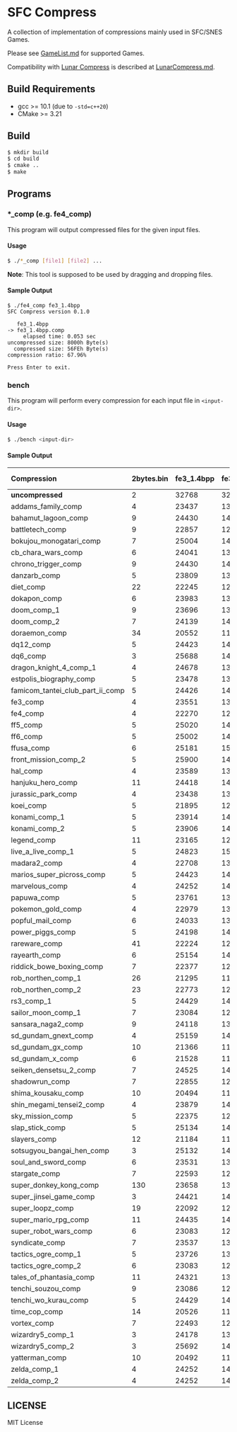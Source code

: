 # SFC Compress

A collection of implementation of compressions mainly used in SFC/SNES Games.

Please see [GameList.md](doc/GameList.md) for supported Games.

Compatibility with [Lunar Compress](https://fusoya.eludevisibility.org/lc/index.html) is described at [LunarCompress.md](doc/LunarCompress.md).

## Build Requirements

- gcc >= 10.1 (due to `-std=c++20`)
- CMake >= 3.21

## Build

```bash
$ mkdir build
$ cd build
$ cmake ..
$ make
```

## Programs

### *_comp (e.g. fe4_comp)

This program will output compressed files for the given input files.

#### Usage

```bash
$ ./*_comp [file1] [file2] ...
```

**Note**: This tool is supposed to be used by dragging and dropping files.

#### Sample Output

```text
$ ./fe4_comp fe3_1.4bpp
SFC Compress version 0.1.0

   fe3_1.4bpp
-> fe3_1.4bpp.comp
     elapsed time: 0.053 sec
uncompressed size: 8000h Byte(s)
  compressed size: 56FEh Byte(s)
compression ratio: 67.96%

Press Enter to exit.
```

### bench

This program will perform every compression for each input file in `<input-dir>`.

#### Usage

```bash
$ ./bench <input-dir>
```

#### Sample Output

| Compression | 2bytes.bin | fe3_1.4bpp | fe3_2.4bpp | ff6.4bpp | ff6.map | lal.event | sample.4bpp | sdk2_1.map | Total Size | Running Time | Hash |
| :---- | :---- | :---- | :---- | :---- | :---- | :---- | :---- | :---- | :---- | :---- | :---- |
| **uncompressed**                         |     2 | 32768 | 32768 | 32768 | 32768 | 17435 | 28672 | 29568 | 206749 | ------ | -------- |
| addams_family_comp                       |     4 | 23437 | 13216 | 31666 |  8851 | 13549 | 25773 |  8601 | 125097 | 0.0687 | FDCD9EB3 |
| bahamut_lagoon_comp                      |     9 | 24430 | 14176 | 32718 |  9694 | 14430 | 27163 |  6648 | 129268 | 0.0742 | 3CEAFFE1 |
| battletech_comp                          |     9 | 22857 | 12765 | 30165 |  8331 | 13438 | 25260 |  5736 | 118561 | 0.3214 | 3CFD6EC6 |
| bokujou_monogatari_comp                  |     7 | 25004 | 14051 | 33168 |  9453 | 14849 | 27809 |  7225 | 131566 | 0.0573 | 4D976D4D |
| cb_chara_wars_comp                       |     6 | 24041 | 13211 | 32279 |  8618 | 14150 | 26690 |  6252 | 125247 | 0.2330 | 8947D6F0 |
| chrono_trigger_comp                      |     9 | 24430 | 14056 | 32718 |  9458 | 14430 | 27163 |  6648 | 128912 | 0.1054 | 0DD1A27C |
| danzarb_comp                             |     5 | 23809 | 13786 | 31534 |  9304 | 13988 | 26485 |  5758 | 124669 | 0.0485 | D5B00688 |
| diet_comp                                |    22 | 22245 | 12582 | 30687 |  8203 | 12620 | 24631 |  6489 | 117479 | 0.1354 | 29EF3CCD |
| dokapon_comp                             |     6 | 23983 | 13940 | 31828 |  9434 | 14033 | 26017 |  6689 | 125930 | 0.4478 | 6C1C92FB |
| doom_comp_1                              |     9 | 23696 | 13550 | 30207 |  8950 | 13706 | 25671 |  6797 | 122586 | 0.3600 | E6A4C014 |
| doom_comp_2                              |     7 | 24139 | 14304 | 30205 |  9915 | 14370 | 25669 |  6795 | 125404 | 0.2046 | A0182B5B |
| doraemon_comp                            |    34 | 20552 | 11139 | 28438 |  7478 | 11961 | 23191 |  5122 | 107915 | 0.2196 | 00B96132 |
| dq12_comp                                |     5 | 24423 | 14169 | 32710 |  9693 | 14424 | 27153 |  6643 | 129220 | 0.0492 | 9E3F4EF0 |
| dq6_comp                                 |     3 | 25688 | 14401 | 33638 |  9875 | 15169 | 28400 |  8489 | 135663 | 0.0608 | EF916FB5 |
| dragon_knight_4_comp_1                   |     4 | 24678 | 13941 | 32770 |  9433 | 14593 | 27388 |  7217 | 130024 | 0.0518 | 2CA7FBC4 |
| estpolis_biography_comp                  |     5 | 23478 | 13366 | 31256 |  8797 | 13507 | 26323 |  5962 | 122694 | 0.0665 | CC9E43C3 |
| famicom_tantei_club_part_ii_comp         |     5 | 24426 | 14169 | 32713 |  9693 | 14424 | 27158 |  6643 | 129231 | 0.0488 | 23FCFD3F |
| fe3_comp                                 |     4 | 23551 | 13412 | 30818 |  9716 | 14144 | 26259 |  6101 | 124005 | 0.3126 | 2635D057 |
| fe4_comp                                 |     4 | 22270 | 12763 | 29833 |  9019 | 13588 | 24654 |  5436 | 117567 | 0.1449 | 69FDF671 |
| ff5_comp                                 |     5 | 25020 | 14050 | 33168 |  9457 | 14847 | 27812 |  7239 | 131598 | 0.0538 | F94B1331 |
| ff6_comp                                 |     5 | 25002 | 14049 | 33166 |  9451 | 14847 | 27807 |  7223 | 131550 | 0.0543 | 1C4BF2B6 |
| ffusa_comp                               |     6 | 25181 | 15386 | 32282 | 12510 | 14844 | 27388 | 11305 | 138902 | 0.0727 | 555BBE73 |
| front_mission_comp_2                     |     5 | 25900 | 14694 | 34101 |  9511 | 15546 | 28894 |  6641 | 135292 | 0.0996 | FA516D58 |
| hal_comp                                 |     4 | 23589 | 13547 | 30810 | 10181 | 14677 | 26442 |  6556 | 125806 | 0.3090 | 2BA7727B |
| hanjuku_hero_comp                        |    11 | 24418 | 14151 | 32712 |  9692 | 14424 | 27127 |  6649 | 129184 | 0.0560 | 8EC736EB |
| jurassic_park_comp                       |     4 | 23438 | 13216 | 31666 |  8852 | 13550 | 25774 |  8602 | 125102 | 0.0607 | 34541B52 |
| koei_comp                                |     5 | 21895 | 12134 | 30632 |  8096 | 12369 | 24554 |  6225 | 115910 | 0.1770 | E344CF3E |
| konami_comp_1                            |     5 | 23914 | 14232 | 30474 | 10451 | 14671 | 25860 |  7630 | 127237 | 0.0667 | 3A7D7CB0 |
| konami_comp_2                            |     5 | 23906 | 14139 | 30474 | 10451 | 14671 | 25860 |  7605 | 127111 | 0.0675 | DBF893B8 |
| legend_comp                              |    11 | 23165 | 12952 | 31118 |  8635 | 13522 | 25467 |  6422 | 121292 | 0.0537 | 96E3F84C |
| live_a_live_comp_1                       |     5 | 24823 | 15027 | 30716 | 11685 | 14135 | 26503 |  7707 | 130601 | 0.1329 | 3141C171 |
| madara2_comp                             |     4 | 22708 | 13517 | 29768 | 10594 | 14364 | 24851 |  7593 | 123399 | 0.1026 | 3381A7EF |
| marios_super_picross_comp                |     5 | 24423 | 14169 | 32710 |  9693 | 14424 | 27153 |  6643 | 129220 | 0.0485 | 43D4AA0A |
| marvelous_comp                           |     4 | 24252 | 14148 | 31052 | 10233 | 14682 | 26820 |  6560 | 127751 | 1.2515 | 51CFB1CD |
| papuwa_comp                              |     5 | 23761 | 13277 | 30810 |  8715 | 13980 | 26296 |  6503 | 123347 | 0.4384 | 7776B6CB |
| pokemon_gold_comp                        |     4 | 22979 | 13032 | 30593 | 10041 | 14177 | 26125 |  6058 | 123009 | 0.4900 | 07FC9A7F |
| popful_mail_comp                         |     6 | 24033 | 13745 | 30810 |  9053 | 14278 | 26388 |  6501 | 124814 | 0.6011 | 29C3E45A |
| power_piggs_comp                         |     5 | 24198 | 14396 | 32558 | 10013 | 14407 | 27093 |  6373 | 129043 | 0.0477 | 84DF3AE0 |
| rareware_comp                            |    41 | 22224 | 12737 | 30608 |  8709 | 13202 | 25221 |  5721 | 118463 | 1.8188 | B91B7DA6 |
| rayearth_comp                            |     6 | 25154 | 14655 | 31247 | 10547 | 14686 | 27108 |  8860 | 132263 | 0.0914 | DF56CDD8 |
| riddick_bowe_boxing_comp                 |     7 | 22377 | 12464 | 31061 |  8552 | 12750 | 25050 |  7634 | 119895 | 0.1200 | 6C9B46B7 |
| rob_northen_comp_1                       |    26 | 21295 | 11784 | 29422 |  7675 | 11970 | 24046 |  5164 | 111382 | 1.3621 | 29D648E8 |
| rob_northen_comp_2                       |    23 | 22773 | 12667 | 30191 |  8110 | 12896 | 25150 |  6517 | 118327 | 0.1164 | F93802D2 |
| rs3_comp_1                               |     5 | 24429 | 14172 | 32714 |  9693 | 14426 | 27159 |  6644 | 129242 | 0.0511 | 50255019 |
| sailor_moon_comp_1                       |     7 | 23084 | 12800 | 31746 |  8081 | 12994 | 25786 |  6256 | 120754 | 0.0831 | D74045B9 |
| sansara_naga2_comp                       |     9 | 24118 | 13774 | 30929 |  9821 | 14199 | 26412 |  8506 | 127768 | 0.1169 | C70FEA18 |
| sd_gundam_gnext_comp                     |     4 | 25159 | 14182 | 32770 |  9456 | 14808 | 27612 |  6432 | 130423 | 0.0479 | 6D69932E |
| sd_gundam_gx_comp                        |    10 | 21366 | 11622 | 28786 |  7864 | 12286 | 23586 |  5652 | 111172 | 0.1455 | 13F6F07C |
| sd_gundam_x_comp                         |     6 | 21528 | 11843 | 28913 |  8530 | 12736 | 23736 |  7274 | 114566 | 0.1419 | 124A77D8 |
| seiken_densetsu_2_comp                   |     7 | 24525 | 14812 | 30704 | 10624 | 14351 | 26111 |  7846 | 128980 | 0.3821 | 3F9A5966 |
| shadowrun_comp                           |     7 | 22855 | 12763 | 30163 |  8329 | 13436 | 25258 |  5734 | 118545 | 0.3155 | 75D20B18 |
| shima_kousaku_comp                       |    10 | 20494 | 11076 | 28404 |  7379 | 11852 | 23148 |  4786 | 107149 | 0.2196 | B97826C5 |
| shin_megami_tensei2_comp                 |     4 | 23879 | 14110 | 30444 | 10451 | 14658 | 25840 |  7601 | 126987 | 0.0891 | 82F04553 |
| sky_mission_comp                         |     5 | 22375 | 12462 | 31059 |  8550 | 12748 | 25048 |  7632 | 119879 | 0.1222 | A87A5246 |
| slap_stick_comp                          |     5 | 25134 | 14773 | 33207 | 11432 | 14495 | 27671 | 11230 | 137947 | 0.0715 | F4566128 |
| slayers_comp                             |    12 | 21184 | 11594 | 28744 |  7652 | 12230 | 23616 |  5270 | 110302 | 0.1413 | 9DA68A22 |
| sotsugyou_bangai_hen_comp                |     3 | 25132 | 14771 | 33205 | 11430 | 14493 | 27669 | 11228 | 137931 | 0.0717 | 4F745F24 |
| soul_and_sword_comp                      |     6 | 23531 | 13196 | 30625 |  8621 | 13805 | 25796 |  6726 | 122306 | 0.1024 | 4A7448C5 |
| stargate_comp                            |     7 | 22593 | 12599 | 29967 |  8241 | 13283 | 24997 |  5682 | 117369 | 1.9343 | 6174A0CF |
| super_donkey_kong_comp                   |   130 | 23658 | 13533 | 30447 |  9018 | 14401 | 25949 |  6250 | 123386 | 0.6418 | CFB46D6A |
| super_jinsei_game_comp                   |     3 | 24421 | 14167 | 32708 |  9691 | 14422 | 27151 |  6641 | 129204 | 0.0495 | D6574806 |
| super_loopz_comp                         |    19 | 22092 | 12282 | 30215 |  8071 | 12426 | 25070 |  5649 | 115824 | 2.0482 | EA30F4E9 |
| super_mario_rpg_comp                     |    11 | 24435 | 14178 | 32720 |  9699 | 14432 | 27165 |  6650 | 129290 | 0.0499 | 360F25DB |
| super_robot_wars_comp                    |     6 | 23083 | 12800 | 31746 |  8081 | 12993 | 25785 |  6255 | 120749 | 0.0845 | E5939466 |
| syndicate_comp                           |     7 | 23537 | 13174 | 31245 |  8865 | 13669 | 25389 |  5652 | 121538 | 1.2444 | 3A47CBBE |
| tactics_ogre_comp_1                      |     5 | 23726 | 13594 | 30747 |  9014 | 14004 | 26347 |  5571 | 123008 | 0.0750 | 8641BABA |
| tactics_ogre_comp_2                      |     6 | 23083 | 12800 | 31746 |  8081 | 12993 | 25785 |  6255 | 120749 | 0.0838 | B14985F5 |
| tales_of_phantasia_comp                  |    11 | 24321 | 13728 | 32706 |  9022 | 14433 | 27114 |  6527 | 127862 | 0.0949 | 1ED98940 |
| tenchi_souzou_comp                       |     9 | 23086 | 12803 | 31748 |  8084 | 12996 | 25788 |  6258 | 120772 | 0.0839 | C3BD936E |
| tenchi_wo_kurau_comp                     |     5 | 24429 | 14172 | 32714 |  9693 | 14426 | 27159 |  6644 | 129242 | 0.0519 | C5E98D96 |
| time_cop_comp                            |    14 | 20526 | 11114 | 28412 |  7452 | 11936 | 23166 |  5096 | 107716 | 0.2429 | 69BFD84A |
| vortex_comp                              |     7 | 22493 | 12874 | 29956 |  8788 | 12680 | 24850 |  6236 | 117884 | 0.5191 | A27CC256 |
| wizardry5_comp_1                         |     3 | 24178 | 13729 | 32193 |  9775 | 14279 | 26839 |  9429 | 130425 | 0.0654 | 54494D6A |
| wizardry5_comp_2                         |     3 | 25692 | 14401 | 33639 |  9875 | 15170 | 28401 |  8490 | 135671 | 0.0588 | EE6D3436 |
| yatterman_comp                           |    10 | 20492 | 11082 | 28404 |  7380 | 11854 | 23148 |  4786 | 107156 | 0.2163 | E43AD286 |
| zelda_comp_1                             |     4 | 24252 | 14157 | 31052 | 10233 | 14682 | 26820 |  6560 | 127760 | 0.1846 | EF2A502A |
| zelda_comp_2                             |     4 | 24252 | 14157 | 31052 | 10233 | 14682 | 26820 |  6560 | 127760 | 0.1864 | A48D2149 |

## LICENSE

MIT License
